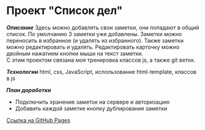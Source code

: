 # Проект "Список дел"
***Описание***
Здесь можно добавлять свои заметки, они попадают в общий список. 
По умолчанию 3 заметки уже добавлены. Заметки можно переносить в избранное (и удалять из избранного). Также заметки можно редактировать и удалять.
Редактировать карточку можно двойным нажатием кнопки мыши на текст заметки. 
\
С этим проектом связана моя тренировка классов js, а также git веток.

***Технологии***
html, css, JavaScript, использование html-template, классов в js

***План доработки***
* Подключить хранение заметок на сервере и авторизацию
* Добавить каждой заметке кнопку дублирования заметки

[Ссылка на GitHub Pages](https://nadezhda-yarovaya.github.io/NoteList/)
